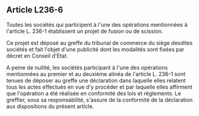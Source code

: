 Article L236-6
----
Toutes les sociétés qui participent à l'une des opérations mentionnées à
l'article L. 236-1 établissent un projet de fusion ou de scission.

Ce projet est déposé au greffe du tribunal de commerce du siège desdites
sociétés et fait l'objet d'une publicité dont les modalités sont fixées par
décret en Conseil d'Etat.

A peine de nullité, les sociétés participant à l'une des opérations mentionnées
au premier et au deuxième alinéa de l'article L. 236-1 sont tenues de déposer au
greffe une déclaration dans laquelle elles relatent tous les actes effectués en
vue d'y procéder et par laquelle elles affirment que l'opération a été réalisée
en conformité des lois et règlements. Le greffier, sous sa responsabilité,
s'assure de la conformité de la déclaration aux dispositions du présent article.
